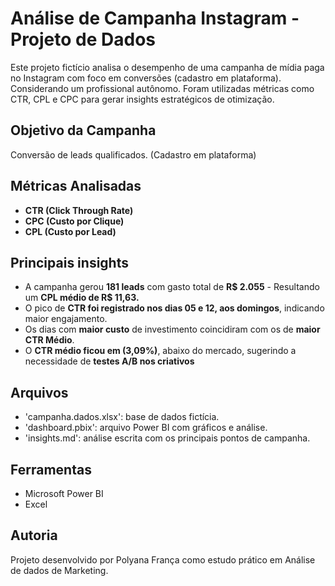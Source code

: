 
# Análise de Campanha Instagram - Projeto de Dados
Este projeto fictício analisa o desempenho de uma campanha de mídia paga no Instagram com foco em conversões (cadastro em plataforma). Considerando um profissional autônomo. 
Foram utilizadas métricas como CTR, CPL e CPC para gerar insights estratégicos de otimização.

## Objetivo da Campanha
Conversão de leads qualificados. (Cadastro em plataforma)

## Métricas Analisadas 
- **CTR (Click Through Rate)**
- **CPC (Custo por Clique)**
- **CPL (Custo por Lead)**

## Principais insights
- A campanha gerou **181 leads** com gasto total de **R$ 2.055** - Resultando um **CPL médio de R$ 11,63.**
- O pico de **CTR foi registrado nos dias 05 e 12, aos domingos**, indicando maior engajamento. 
- Os dias com **maior custo** de investimento coincidiram com os de **maior CTR Médio**.
- O **CTR médio ficou em (3,09%)**, abaixo do mercado, sugerindo a necessidade de **testes A/B nos criativos**

## Arquivos
- 'campanha.dados.xlsx': base de dados fictícia.
- 'dashboard.pbix': arquivo Power BI com gráficos e análise. 
- 'insights.md': análise escrita com os principais pontos de campanha.

## Ferramentas 
- Microsoft Power BI
- Excel

## Autoria 
Projeto desenvolvido por Polyana França como estudo prático em Análise de dados de Marketing.


